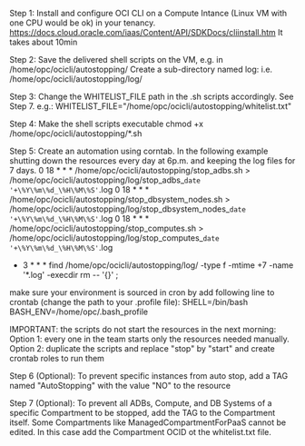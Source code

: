 
Step 1:
Install and configure OCI CLI on a Compute Intance (Linux VM with one CPU would be ok) in your tenancy.
https://docs.cloud.oracle.com/iaas/Content/API/SDKDocs/cliinstall.htm
It takes about 10min


Step 2:
Save the delivered shell scripts on the VM, e.g. in /home/opc/ocicli/autostopping/
Create a sub-directory named log: i.e. /home/opc/ocicli/autostopping/log/


Step 3:
Change the WHITELIST_FILE path in the .sh scripts accordingly. See Step 7.
e.g.: WHITELIST_FILE="/home/opc/ocicli/autostopping/whitelist.txt"


Step 4:
Make the shell scripts executable
chmod +x /home/opc/ocicli/autostopping/*.sh


Step 5: 
Create an automation using corntab. In the following example shutting down the resources every day at 6p.m. and keeping the log files for 7 days.
0 18 * * * /home/opc/ocicli/autostopping/stop_adbs.sh > /home/opc/ocicli/autostopping/log/stop_adbs_`date '+\%Y\%m\%d_\%H\%M\%S'`.log
0 18 * * * /home/opc/ocicli/autostopping/stop_dbsystem_nodes.sh > /home/opc/ocicli/autostopping/log/stop_dbsystem_nodes_`date '+\%Y\%m\%d_\%H\%M\%S'`.log
0 18 * * * /home/opc/ocicli/autostopping/stop_computes.sh > /home/opc/ocicli/autostopping/log/stop_computes_`date '+\%Y\%m\%d_\%H\%M\%S'`.log
* 3 * * * find /home/opc/ocicli/autostopping/log/ -type f -mtime +7 -name '*.log' -execdir rm -- '{}' \;

make sure your environment is sourced in cron by add following line to crontab (change the path to your .profile file): 
SHELL=/bin/bash
BASH_ENV=/home/opc/.bash_profile

IMPORTANT: the scripts do not start the resources in the next morning:
Option 1: every one in the team starts only the resources needed manually.
Option 2: duplicate the scripts and replace "stop" by "start" and create crontab roles to run them


Step 6 (Optional):
To prevent specific instances from auto stop, add a TAG named "AutoStopping" with the value "NO" to the resource


Step 7 (Optional):
To prevent all ADBs, Compute, and DB Systems of a specific Compartment to be stopped, add the TAG to the Compartment itself.
Some Compartments like ManagedCompartmentForPaaS cannot be edited. In this case add the Compartment OCID ot the whitelist.txt file.
